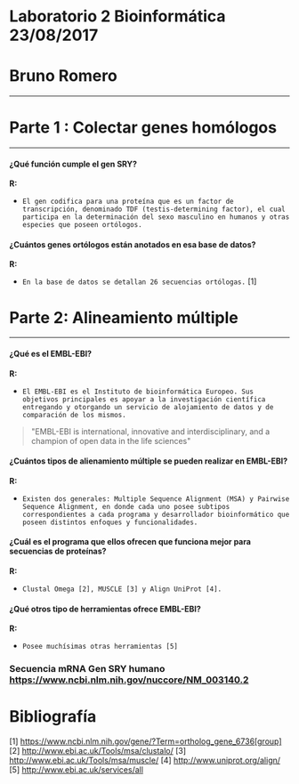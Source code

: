 # Laboratorio 2 Bioinformática 23/08/2017

# Bruno Romero

------

# Parte 1 : Colectar genes homólogos

------

#### ¿Qué función cumple el gen SRY?

__R:__

+ `El gen codifica para una proteína que es un factor de transcripción, denominado TDF (testis-determining factor), el cual participa en la determinación del sexo masculino en humanos y otras especies que poseen ortólogos.`


#### ¿Cuántos genes ortólogos están anotados en esa base de datos?

__R:__

+ `En la base de datos se detallan 26 secuencias ortólogas.` [1]


# Parte 2: Alineamiento múltiple

------

#### ¿Qué es el EMBL-EBI?

__R:__

+ `El EMBL-EBI es el Instituto de bioinformática Europeo. Sus objetivos principales es apoyar a la investigación científica entregando y otorgando un servicio de alojamiento de datos y de comparación de los mismos. `

> "EMBL-EBI is international, innovative and interdisciplinary, and a champion of open data in the life sciences"


#### ¿Cuántos tipos de alienamiento múltiple se pueden realizar en EMBL-EBI?

__R:__

+ `Existen dos generales: Multiple Sequence Alignment (MSA) y Pairwise Sequence Alignment, en donde cada uno posee subtipos correspondientes a cada programa y desarrollador bioinformático que poseen distintos enfoques y funcionalidades. `


#### ¿Cuál es el programa que ellos ofrecen que funciona mejor para secuencias de proteínas?

__R:__

+ `Clustal Omega [2], MUSCLE [3] y Align UniProt [4].`


#### ¿Qué otros tipo de herramientas ofrece EMBL-EBI?

__R:__

+ `Posee muchísimas otras herramientas [5] `






### Secuencia mRNA Gen SRY humano https://www.ncbi.nlm.nih.gov/nuccore/NM_003140.2



# Bibliografía

[1] https://www.ncbi.nlm.nih.gov/gene/?Term=ortholog_gene_6736[group]
[2] http://www.ebi.ac.uk/Tools/msa/clustalo/
[3] http://www.ebi.ac.uk/Tools/msa/muscle/
[4] http://www.uniprot.org/align/
[5] http://www.ebi.ac.uk/services/all
